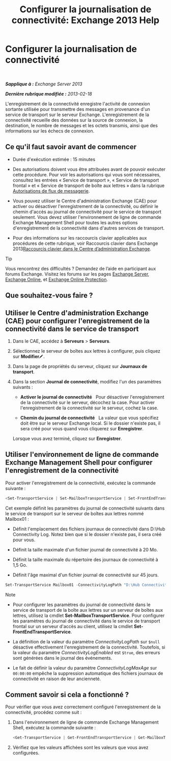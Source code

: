 ﻿---
title: 'Configurer la journalisation de connectivité: Exchange 2013 Help'
TOCTitle: Configurer la journalisation de connectivité
ms:assetid: 24e46a79-33ea-44e9-b03c-549db1c86a6f
ms:mtpsurl: https://technet.microsoft.com/fr-fr/library/Aa996827(v=EXCHG.150)
ms:contentKeyID: 50477670
ms.date: 05/23/2018
mtps_version: v=EXCHG.150
ms.translationtype: MT
---

# Configurer la journalisation de connectivité

 

_**Sapplique à :** Exchange Server 2013_

_**Dernière rubrique modifiée :** 2013-02-18_

L'enregistrement de la connectivité enregistre l'activité de connexion sortante utilisée pour transmettre des messages en provenance d'un service de transport sur le serveur Exchange. L'enregistrement de la connectivité recueille des données sur la source de connexion, la destination, le nombre de messages et les octets transmis, ainsi que des informations sur les échecs de connexion.

## Ce qu'il faut savoir avant de commencer

  - Durée d'exécution estimée : 15 minutes

  - Des autorisations doivent vous être attribuées avant de pouvoir exécuter cette procédure. Pour voir les autorisations qui vous sont nécessaires, consultez les entrées « Service de transport », « Service de transport frontal » et « Service de transport de boîte aux lettres » dans la rubrique [Autorisations de flux de messagerie](mail-flow-permissions-exchange-2013-help.md).

  - Vous pouvez utiliser le Centre d'administration Exchange (CAE) pour activer ou désactiver l'enregistrement de la connectivité, ou définir le chemin d'accès au journal de connectivité pour le service de transport seulement. Vous devez utiliser l'environnement de ligne de commande Exchange Management Shell pour toutes les autres options d'enregistrement de la connectivité dans d'autres services de transport.

  - Pour des informations sur les raccourcis clavier applicables aux procédures de cette rubrique, voir Raccourcis clavier dans Exchange 2013[Raccourcis clavier dans le Centre d’administration Exchange](keyboard-shortcuts-in-the-exchange-admin-center-exchange-online-protection-help.md).

> [!TIP]
> Vous rencontrez des difficultés ? Demandez de l’aide en participant aux forums Exchange. Visitez les forums sur les pages <a href="https://go.microsoft.com/fwlink/p/?linkid=60612">Exchange Server</a>, <a href="https://go.microsoft.com/fwlink/p/?linkid=267542">Exchange Online</a>, et <a href="https://go.microsoft.com/fwlink/p/?linkid=285351">Exchange Online Protection</a>.


## Que souhaitez-vous faire ?

## Utiliser le Centre d'administration Exchange (CAE) pour configurer l'enregistrement de la connectivité dans le service de transport

1.  Dans le CAE, accédez à **Serveurs** \> **Serveurs**.

2.  Sélectionnez le serveur de boîtes aux lettres à configurer, puis cliquez sur **Modifier**![Icône Modifier](images/Bb124582.6f53ccb2-1f13-4c02-bea0-30690e6ea71d(EXCHG.150).gif "Icône Modifier").

3.  Dans la page de propriétés du serveur, cliquez sur **Journaux de transport**.

4.  Dans la section **Journal de connectivité**, modifiez l'un des paramètres suivants :
    
      - **Activer le journal de connectivité**   Pour désactiver l'enregistrement de la connectivité sur le serveur, décochez la case. Pour activer l'enregistrement de la connectivité sur le serveur, cochez la case.
    
      - **Chemin du journal de connectivité**   La valeur que vous spécifiez doit être sur le serveur Exchange local. Si le dossier n'existe pas, il sera créé pour vous quand vous cliquerez sur **Enregistrer**.
    
    Lorsque vous avez terminé, cliquez sur **Enregistrer**.

## Utiliser l'environnement de ligne de commande Exchange Management Shell pour configurer l'enregistrement de la connectivité

Pour activer l'enregistrement de la connectivité, exécutez la commande suivante :

```powershell
<Set-TransportService | Set-MailboxTransportService | Set-FrontEndTransportService> <ServerIdentity> -ConnectivityLogEnabled <$true | $false> -ConnectivityLogMaxAge <dd.hh:mm:ss> -ConnectivityLogMaxDirectorySize <Size> -ConnectivityLogMaxFileSize <Size> -ConnectivityLogPath <LocalFilePath>
```

Cet exemple définit les paramètres du journal de connectivité suivants dans le service de transport sur le serveur de boîtes aux lettres nommé Mailbox01 :

  -  Définit l'emplacement des fichiers journaux de connectivité dans D:\\Hub Connectivity Log. Notez bien que si le dossier n'existe pas, il sera créé pour vous.

  -  Définit la taille maximale d'un fichier journal de connectivité à 20 Mo.

  -  Définit la taille maximale du répertoire des journaux de connectivité à 1,5 Go.

  -  Définit l'âge maximal d'un fichier journal de connectivité sur 45 jours.

<!-- end list -->

```powershell
Set-TransportService Mailbox01 -ConnectivityLogPath "D:\Hub Connectivity Log" -ConnectivityLogMaxFileSize 20MB -ConnectivityLogMaxDirectorySize 1.5GB -ConnectivityLogMaxAge 45.00:00:00
```

> [!NOTE]
> <ul>
> <li><p>Pour configurer les paramètres du journal de connectivité dans le service de transport de la boîte aux lettres sur un serveur de boîtes aux lettres, utilisez la cmdlet <strong>Set-MailboxTransportService</strong>. Pour configurer les paramètres du journal de connectivité dans le service de transport frontal sur un serveur d'accès au client, utilisez la cmdlet <strong>Set-FrontEndTransportService</strong>.</p></li>
> <li><p>La définition de la valeur du paramètre <em>ConnectivityLogPath</em> sur <code>$null</code> désactive effectivement l'enregistrement de la connectivité. Toutefois, si la valeur du paramètre <em>ConnectivityLogEnabled</em> est <code>$true</code>, des erreurs sont générées dans le journal des événements.</p></li>
> <li><p>Le fait de définir la valeur du paramètre <em>ConnectivityLogMaxAge</em> sur <code>00:00:00</code> empêche la suppression automatique des fichiers journaux de connectivité en raison de leur ancienneté.</p></li></ul>


## Comment savoir si cela a fonctionné ?

Pour vérifier que vous avez correctement configuré l'enregistrement de la connectivité, procédez comme suit :

1.  Dans l'environnement de ligne de commande Exchange Management Shell, exécutez la commande suivante :
    
    ```powershell
    <Get-TransportService | Get-FrontEndTransportService | Get-MailboxTransportService> <ServerIdentity> | Format-List ConnectivityLog*
    ```

2.  Vérifiez que les valeurs affichées sont les valeurs que vous avez configurées.

